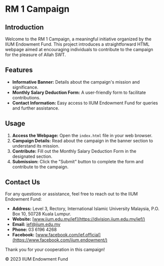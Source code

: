 # RM 1 Campaign

## Introduction

Welcome to the RM 1 Campaign, a meaningful initiative organized by the IIUM Endowment Fund. This project introduces a straightforward HTML webpage aimed at encouraging individuals to contribute to the campaign for the pleasure of Allah SWT.

## Features

- **Informative Banner:** Details about the campaign's mission and significance.
- **Monthly Salary Deduction Form:** A user-friendly form to facilitate contributions.
- **Contact Information:** Easy access to IIUM Endowment Fund for queries and further assistance.

## Usage

1. **Access the Webpage:** Open the `index.html` file in your web browser.
2. **Campaign Details:** Read about the campaign in the banner section to understand its mission.
3. **Contribute:** Fill out the Monthly Salary Deduction Form in the designated section.
4. **Submission:** Click the "Submit" button to complete the form and contribute to the campaign.

## Contact Us

For any questions or assistance, feel free to reach out to the IIUM Endowment Fund:

- **Address:** Level 3, Rectory, International Islamic University Malaysia, P.O. Box 10, 50728 Kuala Lumpur.
- **Website:** [www.iium.edu.my/ief](https://division.iium.edu.my/ief/)
- **Email:** [ief@iium.edu.my](mailto:ief@iium.edu.my)
- **Phone:** 03 6196 4268
- **Facebook:** [www.facebook.com/ief.official](https://www.facebook.com/iium.endowment/)

Thank you for your cooperation in this campaign!

&copy; 2023 IIUM Endowment Fund
